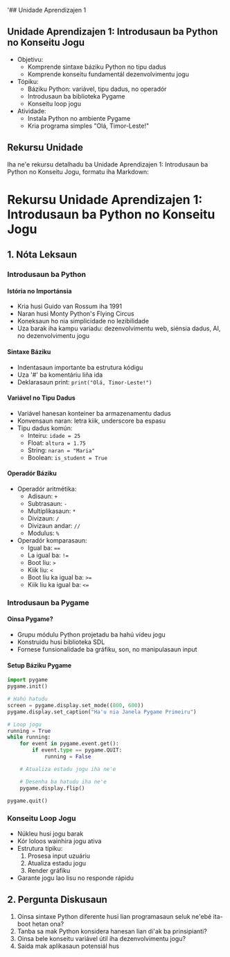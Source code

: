 '## Unidade Aprendizajen 1

## Unidade Aprendizajen 1: Introdusaun ba Python no Konseitu Jogu 
- Objetivu:
  * Komprende sintaxe báziku Python no tipu dadus
  * Komprende konseitu fundamentál dezenvolvimentu jogu
- Tópiku:
  * Báziku Python: variável, tipu dadus, no operadór
  * Introdusaun ba biblioteka Pygame
  * Konseitu loop jogu
- Atividade:
  * Instala Python no ambiente Pygame
  * Kria programa simples "Olá, Timor-Leste!"

## Rekursu Unidade

Iha ne'e rekursu detalhadu ba Unidade Aprendizajen 1: Introdusaun ba Python no Konseitu Jogu, formatu iha Markdown:

# Rekursu Unidade Aprendizajen 1: Introdusaun ba Python no Konseitu Jogu

## 1. Nóta Leksaun

### Introdusaun ba Python

#### Istória no Importánsia
- Kria husi Guido van Rossum iha 1991
- Naran husi Monty Python's Flying Circus
- Koneksaun ho nia simplicidade no lezibilidade
- Uza barak iha kampu variadu: dezenvolvimentu web, siénsia dadus, AI, no dezenvolvimentu jogu

#### Sintaxe Báziku
- Indentasaun importante ba estrutura kódigu
- Uza '#' ba komentáriu liña ida
- Deklarasaun print: `print("Olá, Timor-Leste!")`

#### Variável no Tipu Dadus
- Variável hanesan konteiner ba armazenamentu dadus
- Konvensaun naran: letra kiik, underscore ba espasu
- Tipu dadus komún:
  * Inteiru: `idade = 25`
  * Float: `altura = 1.75`
  * String: `naran = "Maria"`
  * Boolean: `is_student = True`

#### Operadór Báziku
- Operadór aritmétika:
  * Adisaun: `+`
  * Subtrasaun: `-`
  * Multiplikasaun: `*`
  * Divizaun: `/`
  * Divizaun andar: `//`
  * Modulus: `%`
- Operadór komparasaun:
  * Igual ba: `==`
  * La igual ba: `!=`
  * Boot liu: `>`
  * Kiik liu: `<`
  * Boot liu ka igual ba: `>=`
  * Kiik liu ka igual ba: `<=`

### Introdusaun ba Pygame

#### Oinsa Pygame?
- Grupu módulu Python projetadu ba hahú vídeu jogu
- Konstruidu husi biblioteka SDL
- Fornese funsionalidade ba gráfiku, son, no manipulasaun input

#### Setup Báziku Pygame
```python
import pygame
pygame.init()

# Hahú hatudu
screen = pygame.display.set_mode((800, 600))
pygame.display.set_caption("Ha'u nia Janela Pygame Primeiru")

# Loop jogu
running = True
while running:
    for event in pygame.event.get():
        if event.type == pygame.QUIT:
            running = False

    # Atualiza estadu jogu iha ne'e

    # Desenha ba hatudu iha ne'e
    pygame.display.flip()

pygame.quit()
```

### Konseitu Loop Jogu

- Núkleu husi jogu barak
- Kór loloos wainhira jogu ativa
- Estrutura típiku:
  1. Prosesa input uzuáriu
  2. Atualiza estadu jogu
  3. Render gráfiku
- Garante jogu lao lisu no responde rápidu

## 2. Pergunta Diskusaun

1. Oinsa sintaxe Python diferente husi lian programasaun seluk ne'ebé ita-boot hetan ona?
2. Tanba sa mak Python konsidera hanesan lian di'ak ba prinsipianti?
3. Oinsa bele konseitu variável útil iha dezenvolvimentu jogu?
4. Saida mak aplikasaun potensiál hus